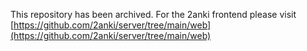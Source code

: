 This repository has been archived. For the 2anki frontend please visit [https://github.com/2anki/server/tree/main/web](https://github.com/2anki/server/tree/main/web)
